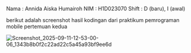 Nama : Annida Aiska Humairoh
NIM : H1D023070
Shift : D (baru), I (awal)

berikut adalah screenshot hasil kodingan dari praktikum pemrograman mobile pertemuan kedua

![Screenshot_2025-09-11-12-53-00-06_1343b8b0f2c22ad22c5a45a93bf9ee6d](https://github.com/user-attachments/assets/bce83fd9-6cf2-4fc1-ad89-7f61d238739e)

